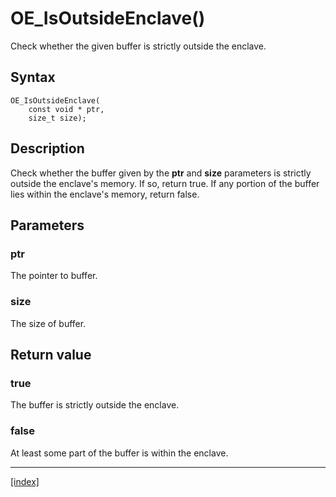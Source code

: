 # OE_IsOutsideEnclave()

Check whether the given buffer is strictly outside the enclave.

## Syntax

    OE_IsOutsideEnclave(
        const void * ptr,
        size_t size);
## Description 

Check whether the buffer given by the **ptr** and **size** parameters is strictly outside the enclave's memory. If so, return true. If any portion of the buffer lies within the enclave's memory, return false.





## Parameters

### ptr

The pointer to buffer.


### size

The size of buffer.


## Return value

### true

The buffer is strictly outside the enclave.


### false

At least some part of the buffer is within the enclave.


---
[[index]](index.md)

